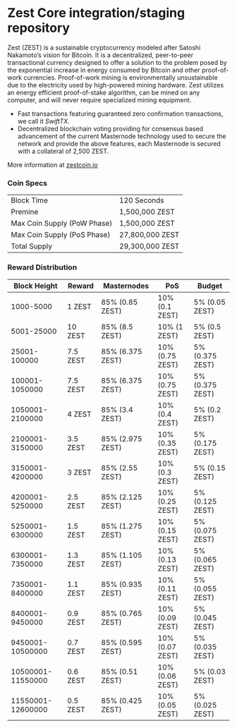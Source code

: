 Zest Core integration/staging repository
=================================================

Zest (ZEST) is a sustainable cryptocurrency modeled after Satoshi Nakamoto’s vision for Bitcoin. It is a decentralized, peer-to-peer transactional currency designed to offer a solution to the problem posed by the exponential increase in energy consumed by Bitcoin and other proof-of-work currencies. Proof-of-work mining is environmentally unsustainable due to the electricity used by high-powered mining hardware. Zest utilizes an energy efficient proof-of-stake algorithm, can be mined on any computer, and will never require specialized mining equipment.

- Fast transactions featuring guaranteed zero confirmation transactions, we call it _SwiftTX_.
- Decentralized blockchain voting providing for consensus based advancement of the current Masternode
  technology used to secure the network and provide the above features, each Masternode is secured
  with a collateral of 2,500 ZEST.

More information at [zestcoin.io](http://www.zestcoin.io)

### Coin Specs

|                             |                 |
|-----------------------------|-----------------|
| Block Time                  | 120 Seconds     |
| Premine                     | 1,500,000 ZEST  |
| Max Coin Supply (PoW Phase) | 1,500,000 ZEST  |
| Max Coin Supply (PoS Phase) | 27,800,000 ZEST |
| Total Supply                | 29,300,000 ZEST |

### Reward Distribution

| **Block Height**  | **Reward** | **Masternodes**  | **PoS**          | **Budget**      |
|-------------------|------------|------------------|------------------|-----------------|
| 1000-5000         | 1 ZEST     | 85% (0.85 ZEST)  | 10% (0.1 ZEST)   | 5% (0.05 ZEST)  |
| 5001-25000        | 10 ZEST    | 85% (8.5 ZEST)   | 10% (1 ZEST)     | 5% (0.5 ZEST)   |
| 25001-100000      | 7.5 ZEST   | 85% (6.375 ZEST) | 10% (0.75 ZEST)  | 5% (0.375 ZEST) |
| 100001-1050000    | 7.5 ZEST   | 85% (6.375 ZEST) | 10% (0.75 ZEST)  | 5% (0.375 ZEST) |
| 1050001-2100000   | 4 ZEST     | 85% (3.4 ZEST)   | 10% (0.4 ZEST)   | 5% (0.2 ZEST)   |
| 2100001-3150000   | 3.5 ZEST   | 85% (2.975 ZEST) | 10% (0.35 ZEST)  | 5% (0.175 ZEST) |
| 3150001-4200000   | 3 ZEST     | 85% (2.55 ZEST)  | 10% (0.3 ZEST)   | 5% (0.15 ZEST)  |
| 4200001-5250000   | 2.5 ZEST   | 85% (2.125 ZEST) | 10% (0.25 ZEST)  | 5% (0.125 ZEST) |
| 5250001-6300000   | 1.5 ZEST   | 85% (1.275 ZEST) | 10% (0.15 ZEST)  | 5% (0.075 ZEST) |
| 6300001-7350000   | 1.3 ZEST   | 85% (1.105 ZEST) | 10% (0.13 ZEST)  | 5% (0.065 ZEST) |
| 7350001-8400000   | 1.1 ZEST   | 85% (0.935 ZEST) | 10% (0.11 ZEST)  | 5% (0.055 ZEST) |
| 8400001-9450000   | 0.9 ZEST   | 85% (0.765 ZEST) | 10% (0.09 ZEST)  | 5% (0.045 ZEST) |
| 9450001-10500000  | 0.7 ZEST   | 85% (0.595 ZEST) | 10% (0.07 ZEST)  | 5% (0.035 ZEST) |
| 10500001-11550000 | 0.6 ZEST   | 85% (0.51 ZEST)  | 10% (0.06 ZEST)  | 5% (0.03 ZEST)  |
| 11550001-12600000 | 0.5 ZEST   | 85% (0.425 ZEST) | 10% (0.05 ZEST)  | 5% (0.025 ZEST) |